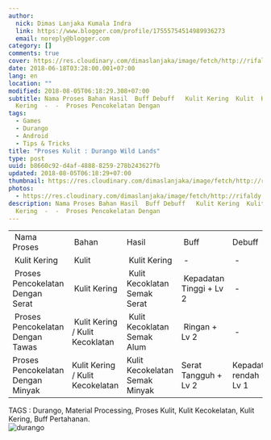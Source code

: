 ```yaml
---
author:
  nick: Dimas Lanjaka Kumala Indra
  link: https://www.blogger.com/profile/17555754514989936273
  email: noreply@blogger.com
category: []
comments: true
cover: https://res.cloudinary.com/dimaslanjaka/image/fetch/http://rifaldy.com/wp-content/uploads/2018/05/durango.png
date: 2018-06-18T03:28:00.001+07:00
lang: en
location: ""
modified: 2018-08-05T06:18:29.308+07:00
subtitle: Nama Proses Bahan Hasil  Buff Debuff   Kulit Kering  Kulit  Kulit
  Kering  -  -  Proses Pencokelatan Dengan
tags:
  - Games
  - Durango
  - Android
  - Tips & Tricks
title: "Proses Kulit : Durango Wild Lands"
type: post
uuid: b8660c92-d4af-4888-8259-278b243627fb
updated: 2018-08-05T06:18:29+07:00
thumbnail: https://res.cloudinary.com/dimaslanjaka/image/fetch/http://rifaldy.com/wp-content/uploads/2018/05/durango.png
photos:
  - https://res.cloudinary.com/dimaslanjaka/image/fetch/http://rifaldy.com/wp-content/uploads/2018/05/durango.png
description: Nama Proses Bahan Hasil  Buff Debuff   Kulit Kering  Kulit  Kulit
  Kering  -  -  Proses Pencokelatan Dengan
---
```


<div class="overflow"><table> <tbody><tr>   <td>&nbsp;Nama Proses</td>   <td>&nbsp;Bahan</td>   <td>Hasil</td>   <td>&nbsp;Buff</td>   <td>Debuff&nbsp;</td>  </tr><tr>   <td>&nbsp;Kulit Kering</td>   <td>&nbsp;Kulit</td>   <td>&nbsp;Kulit Kering</td>   <td>&nbsp;-</td>   <td>&nbsp;-</td>  </tr><tr>   <td>&nbsp;Proses Pencokelatan Dengan Serat</td>   <td>&nbsp;Kulit Kering</td>   <td>&nbsp;Kulit Kecoklatan Semak Serat</td>   <td>&nbsp;Kepadatan Tinggi + Lv 2</td>   <td>&nbsp;-</td>  </tr><tr>   <td>&nbsp;Proses Pencokelatan Dengan Tawas</td>   <td>&nbsp;Kulit Kering / Kulit Kecoklatan</td>   <td>&nbsp;Kulit Kecoklatan Semak Alum</td>   <td>&nbsp;Ringan + Lv 2</td>   <td>&nbsp;-</td>  </tr><tr><td>Proses Pencokelatan Dengan Minyak</td><td>Kulit Kering / Kulit Kecokelatan</td><td>Kulit Kecokelatan Semak Minyak</td><td>Serat Tangguh + Lv 2</td><td>Kepadatan rendah - Lv 1</td></tr></tbody></table></div> TAGS : Durango, Material Processing, Proses Kulit, Kulit Kecokelatan, Kulit Kering, Buff Pertahanan.  <div><img src="https://res.cloudinary.com/dimaslanjaka/image/fetch/http://rifaldy.com/wp-content/uploads/2018/05/durango.png" title="durango" alt="durango"></div>